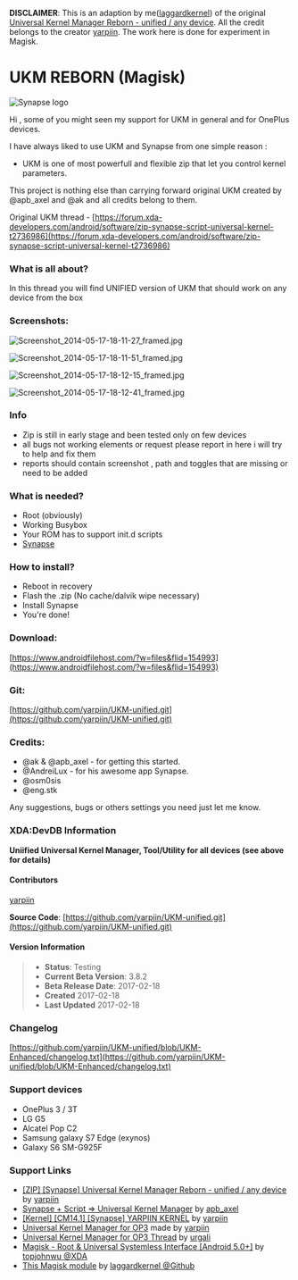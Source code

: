 **DISCLAIMER**: This is an adaption by me([laggardkernel](https://github.com/laggardkernel)) of the original [Universal Kernel Manager Reborn - unified / any device](https://forum.xda-developers.com/android/software/zip-ukm-reborn-unified-t3558888). All the credit belongs to the creator [yarpiin](https://forum.xda-developers.com/member.php?u=5288056). The work here is done for experiment in Magisk.

# UKM REBORN (Magisk)

![Synapse logo](https://img.xda-cdn.com/GaXL_y1JB8STTK4pFTitRmFcZeI=/https%3A%2F%2Flh4.ggpht.com%2Fed5XjMyiltwErAFCohZ8cObQilX0aF9EIhQv9bydwGgBpC1a8tHI0zW2LRVxktu_dBc%3Dw300)

Hi , some of you might seen my support for UKM in general and for OnePlus devices.

I have always liked to use UKM and Synapse from one simple reason :

- UKM is one of most powerfull and flexible zip that let you control kernel parameters.

This project is nothing else than carrying forward original UKM created by @apb_axel and @ak and all credits belong to them.

Original UKM thread - [https://forum.xda-developers.com/android/software/zip-synapse-script-universal-kernel-t2736986](https://forum.xda-developers.com/android/software/zip-synapse-script-universal-kernel-t2736986)

### What is all about?

In this thread you will find UNIFIED version of UKM that should work on any device from the box

### Screenshots:

![Screenshot_2014-05-17-18-11-27_framed.jpg](https://s17.postimg.org/7i9v0com5/Screenshot_2014_05_17_18_11_27_framed.jpg)

![Screenshot_2014-05-17-18-11-51_framed.jpg](https://s17.postimg.org/m2qxv6jkt/Screenshot_2014_05_17_18_11_51_framed.jpg)

![Screenshot_2014-05-17-18-12-15_framed.jpg](https://s17.postimg.org/suhcy18kf/Screenshot_2014_05_17_18_12_15_framed.jpg)

![Screenshot_2014-05-17-18-12-41_framed.jpg](https://s17.postimg.org/rth48wrkv/Screenshot_2014_05_17_18_12_41_framed.jpg)

### Info

- Zip is still in early stage and been tested only on few devices
- all bugs not working elements or request please report in here i will try to help and fix them
- reports should contain screenshot , path and toggles that are missing or need to be added

### What is needed?

- Root (obviously)
- Working Busybox
- Your ROM has to support init.d scripts
- [Synapse](https://play.google.com/store/apps/details?id=com.af.synapse)

### How to install?

- Reboot in recovery
- Flash the .zip (No cache/dalvik wipe necessary)
- Install Synapse
- You're done!

### Download:

[https://www.androidfilehost.com/?w=files&flid=154993](https://www.androidfilehost.com/?w=files&flid=154993)

### Git:

[https://github.com/yarpiin/UKM-unified.git](https://github.com/yarpiin/UKM-unified.git)

### Credits:

- @ak & @apb_axel - for getting this started.
- @AndreiLux - for his awesome app Synapse.
- @osm0sis
- @eng.stk

Any suggestions, bugs or others settings you need just let me know.

### XDA:DevDB Information

**Uniified Universal Kernel Manager, Tool/Utility for all devices (see above for details)**

#### Contributors

[yarpiin](https://forum.xda-developers.com/member.php?u=5288056)

**Source Code**: [https://github.com/yarpiin/UKM-unified.git](https://github.com/yarpiin/UKM-unified.git)


#### Version Information

> 
> - **Status**: Testing 
> - **Current Beta Version**: 3.8.2 
> - **Beta Release Date**: 2017-02-18 
> - **Created** 2017-02-18 
> - **Last Updated** 2017-02-18 

### Changelog

[https://github.com/yarpiin/UKM-unified/blob/UKM-Enhanced/changelog.txt](https://github.com/yarpiin/UKM-unified/blob/UKM-Enhanced/changelog.txt)

### Support devices

- OnePlus 3 / 3T
- LG G5
- Alcatel Pop C2
- Samsung galaxy S7 Edge (exynos)
- Galaxy S6 SM-G925F

### Support Links

- [\[ZIP\] \[Synapse\] Universal Kernel Manager Reborn - unified / any device](https://forum.xda-developers.com/android/software/zip-ukm-reborn-unified-t3558888) by [yarpiin](https://forum.xda-developers.com/member.php?u=5288056)
- [Synapse + Script => Universal Kernel Manager](http://forum.xda-developers.com/android/software/zip-synapse-script-universal-kernel-t2736986/post70227337) by [apb_axel](http://forum.xda-developers.com/member.php?u=5658634)
- [\[Kernel\] \[CM14.1\] \[Synapse\] YARPIIN KERNEL](http://forum.xda-developers.com/oneplus-3/development/kernel-yarpiin-kernel-22-11-2016-t3524162) by [yarpiin](http://forum.xda-developers.com/member.php?u=5288056)
- [Universal Kernel Manager for OP3](http://forum.xda-developers.com/oneplus-3/themes/ukm-op3-install-synapse-tune-kernel-t3524761) made by [yarpiin](http://forum.xda-developers.com/member.php?u=5288056)
- [Universal Kernel Manager for OP3 Thread](http://forum.xda-developers.com/oneplus-3/themes/ukm-op3-install-synapse-tune-kernel-t3524761) by [urgali](http://forum.xda-developers.com/member.php?u=6781432)
- [Magisk - Root & Universal Systemless Interface \[Android 5.0+\]](http://forum.xda-developers.com/apps/magisk/official-magisk-v7-universal-systemless-t3473445) by [topjohnwu @XDA](http://forum.xda-developers.com/member.php?u=4470081)
- [This Magisk module](https://github.com/laggardkernel/UKM/tree/UKM-Magisk-unified) by [laggardkernel @Github](https://github.com/laggardkernel)
